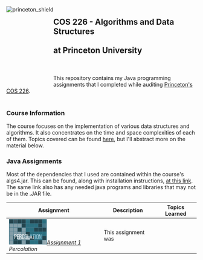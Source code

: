  <img src="https://www.cs.princeton.edu/courses/archive/spring20/cos226/images/princeton-shield.gif" alt=princeton_shield align=left height=210 />  

 ## COS 226 - Algorithms and Data Structures<br></br>at Princeton University
 <br></br>
 This repository contains my Java programming assignments that I completed while auditing [Princeton's COS 226](https://www.cs.princeton.edu/courses/archive/spring20/cos226/syllabus.php).
 <br></br>
 ### Course Information
 The course focuses on the implementation of various data structures and algorithms. It also concentrates on the time and space complexities of each of them.
 Topics covered can be found [here](https://www.cs.princeton.edu/courses/archive/spring20/cos226/lectures.php), but I'll abstract more on the material below.  
 
 ### Java Assignments
 Most of the dependencies that I used are contained within the course's algs4.jar. This can be found, along with installation instructions, [at this link](https://algs4.cs.princeton.edu/code). The same link also has any needed java programs and libraries that may not be in the .JAR file.
 
 Assignment | Description | Topics Learned
 -----------|-------------|---------------
 <img src=./Assignment1/resources/logo.png width=100>[*Assignment 1*](https://github.com/ryanalbertson/COS226_Princeton_University/tree/master/Assignment1)  _Percolation_ | This assignment was | 
 
 
 <!--- Left justify the assignment pictures and include a description of each. Make "Assignment 1 - _Percolation_" clickable to the repo. Include a sentence or two that describes what I did. Then list the data structures and algs used/learned. --->
 
 
 

